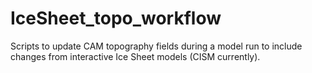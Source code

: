 # IceSheet_topo_workflow
Scripts to update CAM topography fields during a model run to include changes from interactive Ice Sheet models (CISM currently).

